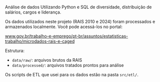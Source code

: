 Análise de dados Utilizando Python e SQL de diversidade, distribuição de salários, cargos e liderança.

Os dados utilizados neste projeto (RAIS 2010 e 2024) foram processados e armazenados localmente. Você pode acessá-los no portal: 

www.gov.br/trabalho-e-emprego/pt-br/assuntos/estatisticas-trabalho/microdados-rais-e-caged

Estrutura:
- `data/raw/`: arquivos brutos da RAIS
- `data/processed/`: arquivos tratados prontos para análise

Os scripts de ETL que usei para os dados estão na pasta `src/etl/`.
